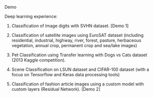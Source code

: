 Demo


Deep learning experience: 

1. Classification of Image digits with SVHN dataset. [Demo 1]

2. Classification of satellite images using EuroSAT dataset (including residential, industrial, highway, river, forest, pasture, herbaceous vegetation, annual crop, permanent crop and sea/lake images)

3. Pet Classification using Transfer learning with Dogs vs Cats dataset (2013 Kaggle competition).


4. Scene Classification on LSUN dataset and CIFAR-100 dataset (with a focus on Tensorflow and Keras data processing tools)

5. Classification of fashion article images using a custom model with custom layers (Residual Network). [Demo 2]